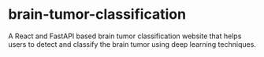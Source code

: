 # brain-tumor-classification
A React and FastAPI based brain tumor classification website that helps users to detect and classify the brain tumor using deep learning techniques.
